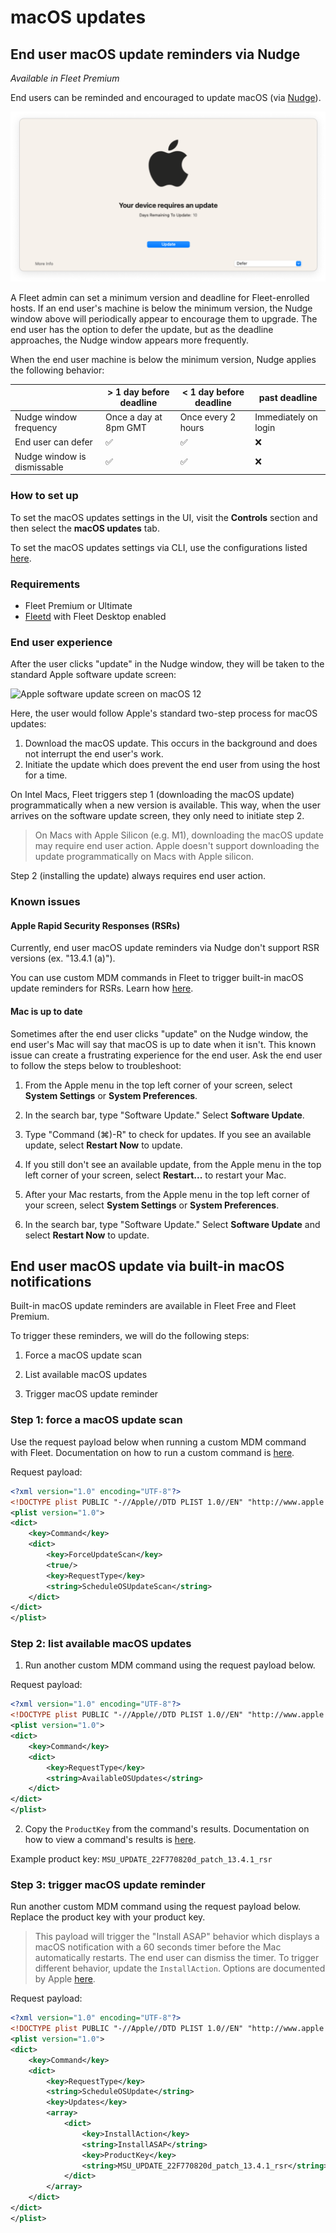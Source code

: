 # macOS updates

## End user macOS update reminders via Nudge

_Available in Fleet Premium_

End users can be reminded and encouraged to update macOS (via [Nudge](https://github.com/macadmins/nudge)).

![Nudge window](https://raw.githubusercontent.com/fleetdm/fleet/main/docs/images/nudge-window.png)

A Fleet admin can set a minimum version and deadline for Fleet-enrolled hosts. If an end user's machine is below the minimum version, the Nudge window above will periodically appear to encourage them to upgrade. The end user has the option to defer the update, but as the deadline approaches, the Nudge window appears more frequently. 

When the end user machine is below the minimum version, Nudge applies the following behavior:

|                                      | > 1 day before deadline | < 1 day before deadline | past deadline         |
| ------------------------------------ | ----------------------- | ----------------------- | --------------------- |
| Nudge window frequency               | Once a day at 8pm GMT   | Once every 2 hours      | Immediately on login  |
| End user can defer                   | ✅                      | ✅                      | ❌                    |
| Nudge window is dismissable          | ✅                      | ✅                      | ❌                    |


### How to set up

To set the macOS updates settings in the UI, visit the **Controls** section and then select the **macOS updates** tab. 

To set the macOS updates settings via CLI, use the configurations listed [here](https://fleetdm.com/docs/using-fleet/configuration-files#mdm-macos-updates).

### Requirements
- Fleet Premium or Ultimate
- [Fleetd](https://fleetdm.com/docs/using-fleet/fleetd) with Fleet Desktop enabled

### End user experience

After the user clicks "update" in the Nudge window, they will be taken to the standard Apple software update screen: 

![Apple software update screen on macOS 12](https://user-images.githubusercontent.com/5359586/228936740-2e8acf2e-6523-4710-9b3f-8243398bd98e.png)

Here, the user would follow Apple's standard two-step process for macOS updates: 
1. Download the macOS update. This occurs in the background and does not interrupt the end user's work.
2. Initiate the update which does prevent the end user from using the host for a time. 

On Intel Macs, Fleet triggers step 1 (downloading the macOS update) programmatically when a new version is available. This way, when the user arrives on the software update screen, they only need to initiate step 2. 

> On Macs with Apple Silicon (e.g. M1), downloading the macOS update may require end user action. Apple doesn't support downloading the update programmatically on Macs with Apple silicon. 

Step 2 (installing the update) always requires end user action.

### Known issues

#### Apple Rapid Security Responses (RSRs)

Currently, end user macOS update reminders via Nudge don't support RSR versions (ex. "13.4.1 (a)"). 

You can use custom MDM commands in Fleet to trigger built-in macOS update reminders for RSRs. Learn how [here](#end-user-macos-update-via-built-in-macos-notifications).

#### Mac is up to date

Sometimes after the end user clicks "update" on the Nudge window, the end user's Mac will say that macOS is up to date when it isn't. This known issue can create a frustrating experience for the end user. Ask the end user to follow the steps below to troubleshoot:

1. From the Apple menu in the top left corner of your screen, select **System Settings** or **System Preferences**.

2. In the search bar, type "Software Update." Select **Software Update**.

3. Type "Command (⌘)-R" to check for updates. If you see an available update, select **Restart Now** to update.

4. If you still don't see an available update, from the Apple menu in the top left corner of your screen, select **Restart...** to restart your Mac.

5. After your Mac restarts, from the Apple menu in the top left corner of your screen, select **System Settings** or **System Preferences**.

6. In the search bar, type "Software Update." Select **Software Update** and select **Restart Now** to update.

## End user macOS update via built-in macOS notifications

Built-in macOS update reminders are available in Fleet Free and Fleet Premium. 

To trigger these reminders, we will do the following steps:

1. Force a macOS update scan

2. List available macOS updates

3. Trigger macOS update reminder

### Step 1: force a macOS update scan

Use the request payload below when running a custom MDM command with Fleet. Documentation on how to run a custom command is [here](https://fleetdm.com/docs/using-fleet/MDM-commands#).

Request payload:

```xml
<?xml version="1.0" encoding="UTF-8"?>
<!DOCTYPE plist PUBLIC "-//Apple//DTD PLIST 1.0//EN" "http://www.apple.com/DTDs/PropertyList-1.0.dtd">
<plist version="1.0">
<dict>
    <key>Command</key>
    <dict>
        <key>ForceUpdateScan</key>
        <true/>
        <key>RequestType</key>
        <string>ScheduleOSUpdateScan</string>
    </dict>
</dict>
</plist>
```

### Step 2: list available macOS updates

1. Run another custom MDM command using the request payload below.

Request payload:

```xml
<?xml version="1.0" encoding="UTF-8"?>
<!DOCTYPE plist PUBLIC "-//Apple//DTD PLIST 1.0//EN" "http://www.apple.com/DTDs/PropertyList-1.0.dtd">
<plist version="1.0">
<dict>
    <key>Command</key>
    <dict>
        <key>RequestType</key>
        <string>AvailableOSUpdates</string>
    </dict>
</dict>
</plist>
```

2. Copy the `ProductKey` from the command's results. Documentation on how to view a command's results is [here](https://fleetdm.com/docs/using-fleet/MDM-commands#step-4-view-the-commands-results).

Example product key: `MSU_UPDATE_22F770820d_patch_13.4.1_rsr`

### Step 3: trigger macOS update reminder

Run another custom MDM command using the request payload below. Replace the product key with your product key.

> This payload will trigger the "Install ASAP" behavior which displays a macOS notification with a 60 seconds timer before the Mac automatically restarts. The end user can dismiss the timer. To trigger different behavior, update the `InstallAction`. Options are documented by Apple [here](https://developer.apple.com/documentation/devicemanagement/scheduleosupdatecommand/command/updatesitem).

Request payload:

```xml
<?xml version="1.0" encoding="UTF-8"?>
<!DOCTYPE plist PUBLIC "-//Apple//DTD PLIST 1.0//EN" "http://www.apple.com/DTDs/PropertyList-1.0.dtd">
<plist version="1.0">
<dict>
    <key>Command</key>
    <dict>
        <key>RequestType</key>
        <string>ScheduleOSUpdate</string>
        <key>Updates</key>
        <array>
            <dict>
                <key>InstallAction</key>
                <string>InstallASAP</string>
                <key>ProductKey</key>
                <string>MSU_UPDATE_22F770820d_patch_13.4.1_rsr</string>
            </dict>
        </array>
    </dict>
</dict>
</plist>
```

<meta name="pageOrderInSection" value="1502">
<meta name="title" value="MDM macOS updates">
<meta name="description" value="Learn how to manage macOS updates and set up end user reminders with Fleet MDM.">
<meta name="navSection" value="Device management">
